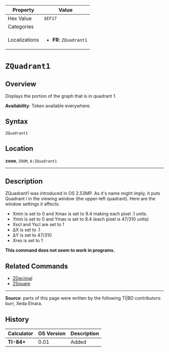 | Property      | Value |
|---------------|-------|
| Hex Value     | `$EF17`|
| Categories    | <ul></ul> |
| Localizations | <ul><li><b>FR</b>: `ZQuadrant1`</li></ul> |

# `ZQuadrant1`

## Overview
Displays the portion of the graph that is in quadrant 1.


<b>Availability</b>: Token available everywhere.

## Syntax
`ZQuadrant1`

## Location
<tt><kbd><b>zoom</b></kbd></tt>, `ZOOM`, `A:ZQuadrant1`
<hr>

## Description

ZQuadrant1 was introduced in OS 2.53MP. As it's name might imply, it puts Quadrant I in the viewing window (the upper-left quadrant). Here are the window settings it affects:

*   Xmin is set to 0 and Xmax is set to 9.4 making each pixel .1 units.
*   Ymin is set to 0 and Ymax is set to 9.4 (each pixel is 47/310 units)
*   Xscl and Yscl are set to 1
*   ΔX is set to .1
*   ΔY is set to 47/310
*   Xres is set to 1

**This command does not seem to work in programs.**

## Related Commands

*   [ZDecimal](ZDecimal.md)
*   [ZSquare](ZSquare.md)

* * *

**Source**: parts of this page were written by the following TI|BD contributors: burr, Xeda Elnara.

## History
| Calculator | OS Version | Description |
|------------|------------|-------------|
| <b>TI-84+</b> | 0.01 | Added |


